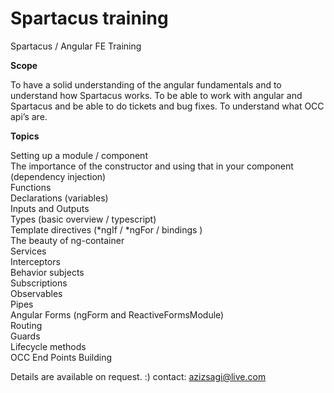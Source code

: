 # Spartacus training 

Spartacus / Angular FE Training

**Scope**

To have a solid understanding of the angular fundamentals and to understand how Spartacus works.
To be able to work with angular and Spartacus and be able to do tickets and bug fixes.
To understand what OCC api’s are.

**Topics**

Setting up a module / component <br />
The importance of the constructor and using that in your component (dependency injection)<br />
Functions <br />
Declarations (variables)<br />
Inputs and Outputs<br />
Types (basic overview / typescript)<br />
Template directives (*ngIf / *ngFor / bindings )<br />
The beauty of ng-container<br />
Services <br />
Interceptors <br />
Behavior subjects<br />
Subscriptions <br />
Observables<br />
Pipes<br />
Angular Forms (ngForm and ReactiveFormsModule)<br />
Routing<br />
Guards<br />
Lifecycle methods <br />
OCC End Points Building <br />



Details are available on request. :) 
contact: azizsagi@live.com
